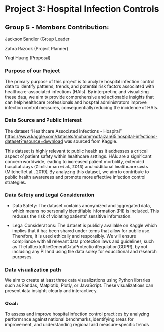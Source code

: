 # Project 3: Hospital Infection Controls  

## Group 5 - Members Contribution:  

Jackson Sandler (Group Leader)  

Zahra Razook (Project Planner)  

Yuqi Huang (Proposal)  

### Purpose of our Project

The primary purpose of this project is to analyze hospital infection control data to identify
patterns, trends, and potential risk factors associated with healthcare-associated
infections (HAIs). By interpreting and visualizing these data, we aim to provide
comprehensive and actionable insights that can help healthcare professionals and
hospital administrators improve infection control measures, consequentially reducing the
incidence of HAIs.  

### Data Source and Public Interest

The dataset “Healthcare Associated Infections - Hospital”
https://www.kaggle.com/datasets/muhammadfaizan65/hospital-infections-dataset?resource=download was sourced from Kaggle.  

This dataset is highly relevant to public health as it addresses a critical aspect of patient
safety within healthcare settings. HAIs are a significant concern worldwide, leading to
increased patient morbidity, extended hospital stays (Zimlichman et al., 2013) and
additional healthcare costs (Mitchell et al., 2019). By analyzing this dataset, we aim to
contribute to public health awareness and promote more effective infection control
strategies.  

### Data Safety and Legal Consideration

* Data Safety: The dataset contains anonymized and aggregated data, which means no
personally identifiable information (PII) is included. This reduces the risk of violating
patients’ sensitive information.

* Legal Considerations: The dataset is publicly available on Kaggle which implies that it
has been shared under terms that allow for public use. Therefore, it is used ethically and
responsibly. We will ensure compliance with all relevant data protection laws and
guidelines, such as ThefulltextoftheGeneralDataProtectionRegulation(GDPR), by not
including any PII and using the data solely for educational and research purposes.  

### Data visualization path  

We aim to create at least three data visualizations using Python libraries such as Pandas,
Matplotib, Plotly, or JavaScript. These visualizations can present data insights clearly and
interactively.  

### Goal:  

To assess and improve hospital infection control practices by analyzing performance against
national benchmarks, identifying areas for improvement, and understanding regional and
measure-specific trends
